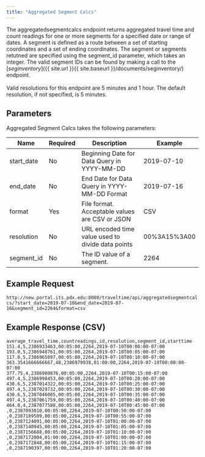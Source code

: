 ```yaml
---
title: "Aggregated Segment Calcs"
---
```

The aggregatedsegmentcalcs endpoint returns aggregated travel time and count readings for one or more segments for a specified date or range of dates. A segment is defined as a route between a set of starting coordinates and a set of ending coordinates. The segment or segments retutned are specified using the segment_id parameter, which takes an integer. The valid segment IDs can be found by making a call to the [_seginventory_]({{ site.url }}{{ site.baseurl }}/documents/seginventory/) endpoint.
<br /> <br />
Valid resolutions for this endpoint are 5 minutes and 1 hour. The default resolution, if not specified, is 5 minutes.

## Parameters
Aggregated Segment Calcs takes the following parameters:

| Name         | Required  | Description                                                            | Example      |
| ------------ | --------- | ---------------------------------------------------------------------- | ------------ |
| start_date   | No        | Beginning Date for Data Query in YYYY-MM-DD                            | 2019-07-10   |
| end_date     | No        | End Date for Data Query in YYYY-MM-DD Format                           | 2019-07-16   |
| format       | Yes       | File format. Acceptable values are CSV or JSON                         | CSV          |
| resolution   | No        | URL encoded time value used to divide data points                      | 00%3A15%3A00 |
| segment_id   | No        | The ID value of a segment.                                             | 2264         |

## Example Request
```http://new.portal.its.pdx.edu:8080/traveltime/api/aggregatedsegmentcalcs/?start_date=2019-07-10&end_date=2019-07-16&segment_id=2264&format=csv```

## Example Response (CSV)
```
average_travel_time,countreadings,id,resolution,segment_id,starttime
151.4,5,2386933463,00:05:00,2264,2019-07-10T00:00:00-07:00
193.0,5,2386948761,00:05:00,2264,2019-07-10T00:05:00-07:00
117.0,5,2386965097,00:05:00,2264,2019-07-10T00:10:00-07:00
363.3541666666667,48,2386979938,01:00:00,2264,2019-07-10T00:00:00-07:00
377.75,4,2386980876,00:05:00,2264,2019-07-10T00:15:00-07:00
497.4,5,2386998453,00:05:00,2264,2019-07-10T00:20:00-07:00
430.6,5,2387014322,00:05:00,2264,2019-07-10T00:25:00-07:00
497.4,5,2387029732,00:05:00,2264,2019-07-10T00:30:00-07:00
430.6,5,2387046085,00:05:00,2264,2019-07-10T00:35:00-07:00
497.4,5,2387061759,00:05:00,2264,2019-07-10T00:40:00-07:00
464.0,4,2387077588,00:05:00,2264,2019-07-10T00:45:00-07:00
,0,2387093010,00:05:00,2264,2019-07-10T00:50:00-07:00
,0,2387109509,00:05:00,2264,2019-07-10T00:55:00-07:00
,0,2387124091,00:05:00,2264,2019-07-10T01:00:00-07:00
,0,2387140945,00:05:00,2264,2019-07-10T01:05:00-07:00
,0,2387156688,00:05:00,2264,2019-07-10T01:10:00-07:00
,0,2387172004,01:00:00,2264,2019-07-10T01:00:00-07:00
,0,2387172848,00:05:00,2264,2019-07-10T01:15:00-07:00
,0,2387190397,00:05:00,2264,2019-07-10T01:20:00-07:00
```
